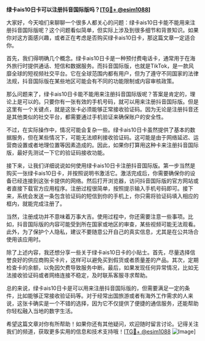 **绿卡ais10日卡可以注册抖音国际版吗？[[TG💪+ @esim1088](https://t.me/s/esim1088)]**

大家好，今天咱们来聊聊一个很多人都关心的问题：绿卡ais10日卡能不能用来注册抖音国际版呢？这个问题看似简单，但实际上涉及到很多细节和背景知识。如果你对这方面感兴趣，或者正在考虑是否购买绿卡ais10日卡，那这篇文章一定适合你。

首先，我们得明确几个概念。绿卡ais10日卡是一种预付费电话卡，通常用于在海外旅行时提供通话、短信和数据服务。而抖音国际版，也就是TikTok，是一款风靡全球的短视频社交平台。它在全球范围内都有用户，但为了遵守不同国家的法律法规，抖音国际版在某些地区可能会有不同的功能限制或内容审核政策。

那么问题来了，绿卡ais10日卡能不能用来注册抖音国际版呢？答案是肯定的，理论上是可以的。只要你有一张有效的手机号码，就可以用来注册抖音国际版。但是这里有一个关键点，就是这张卡必须能够正常接收验证码。因为无论是注册抖音还是其他类似的社交平台，都需要通过手机验证来确保账户的安全性。

不过，在实际操作中，情况可能会复杂一些。绿卡ais10日卡虽然提供了基本的数据服务，但在某些情况下，可能无法顺利接收验证码。这可能是由于网络延迟、运营商设置或者地理位置等因素造成的。因此，如果你打算用这种卡来注册抖音国际版，最好先测试一下它的验证码接收功能。

接下来，让我们详细说说如何使用绿卡ais10日卡注册抖音国际版。第一步当然是购买一张绿卡ais10日卡，并按照说明书激活它。激活完成后，你需要确保你的设备已经连接到这张卡提供的网络。然后打开浏览器，访问抖音国际版的官方网站或者直接下载官方应用程序。注册过程很简单，按照提示输入手机号码即可。接下来，系统会发送一条包含验证码的短信到你的手机上，你只需将验证码填入相应的框内，就能完成注册了。

当然，注册成功并不意味着万事大吉。使用过程中，你还需要注意一些事项。比如，抖音国际版的内容可能受到所在国家或地区的审查，某些视频可能无法观看。此外，为了保护个人隐私，建议不要随意公开自己的真实信息，尤其是在公共场合使用该应用时。

除了上述内容，我还想分享一些关于绿卡ais10日卡的小贴士。首先，尽量选择信誉良好的供应商购买卡片，这样可以避免买到假货或者质量差的产品。其次，定期检查卡的余额，以免因欠费导致服务中断。最后，如果发现任何异常情况，比如无法接收验证码或者网络连接不稳定，及时联系客服寻求帮助。

总的来说，绿卡ais10日卡是可以用来注册抖音国际版的，但需要满足一定的条件，比如能够正常接收验证码等。对于经常出国旅游或者有海外工作需求的人来说，这张卡确实是一个不错的选择，因为它不仅提供了便捷的通信服务，还能帮助你轻松融入当地的数字生活。

希望这篇文章对你有所帮助！如果你还有其他疑问，欢迎随时留言讨论。记得关注我们的频道，获取更多实用的信息和技术支持哦！[[TG💪+ @esim1088](https://t.me/s/esim1088) ![Image](https://i.postimg.cc/4NQfJmqS/Snipaste-2025-05-13-00-14-12.png)]